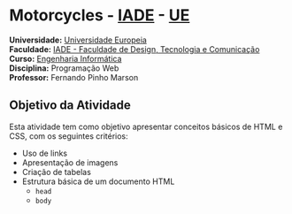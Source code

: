 # Motorcycles - [IADE](https://www.iade.europeia.pt/) - [UE](https://www.europeia.pt/)

**Universidade:** [Universidade Europeia](https://www.europeia.pt/)   
**Faculdade:** [IADE - Faculdade de Design, Tecnologia e Comunicação](https://www.iade.europeia.pt/)  
**Curso:** [Engenharia Informática](https://www.iade.europeia.pt/licenciaturas/engenharia-informatica/)   
**Disciplina:** Programação Web	 
**Professor:** Fernando Pinho Marson

## Objetivo da Atividade

Esta atividade tem como objetivo apresentar conceitos básicos de HTML e CSS, com os seguintes critérios:

- Uso de links
- Apresentação de imagens
- Criação de tabelas
- Estrutura básica de um documento HTML
  - `head`
  - `body`

